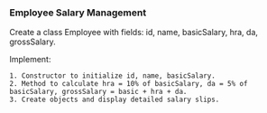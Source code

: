 ### Employee Salary Management
 
Create a class Employee with fields: id, name, basicSalary, hra, da, grossSalary.
 
Implement:
 
    1. Constructor to initialize id, name, basicSalary.
    2. Method to calculate hra = 10% of basicSalary, da = 5% of basicSalary, grossSalary = basic + hra + da.
    3. Create objects and display detailed salary slips.